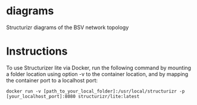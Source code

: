 # diagrams
Structurizr diagrams of the BSV network topology

# Instructions
To use Structurizer lite via Docker, run the following command by mounting a
folder location using option -v to the container location, and by mapping the
container port to a localhost port:

`docker run -v [path_to_your_local_folder]:/usr/local/structurizr -p [your_localhost_port]:8080 structurizr/lite:latest`

